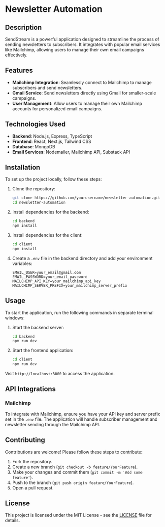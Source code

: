 # Newsletter Automation

## Description
SendStream is a powerful application designed to streamline the process of sending newsletters to subscribers. It integrates with popular email services like Mailchimp, allowing users to manage their own email campaigns effectively.

## Features
- **Mailchimp Integration**: Seamlessly connect to Mailchimp to manage subscribers and send newsletters.
- **Gmail Service**: Send newsletters directly using Gmail for smaller-scale campaigns.
- **User Management**: Allow users to manage their own Mailchimp accounts for personalized email campaigns.

## Technologies Used
- **Backend**: Node.js, Express, TypeScript
- **Frontend**: React, Next.js, Tailwind CSS
- **Database**: MongoDB 
- **Email Services**: Nodemailer, Mailchimp API, Substack API

## Installation
To set up the project locally, follow these steps:

1. Clone the repository:
   ```bash
   git clone https://github.com/yourusername/newsletter-automation.git
   cd newsletter-automation
   ```

2. Install dependencies for the backend:
   ```bash
   cd backend
   npm install
   ```

3. Install dependencies for the client:
   ```bash
   cd client
   npm install
   ```

4. Create a `.env` file in the backend directory and add your environment variables:
   ```plaintext
   EMAIL_USER=your_email@gmail.com
   EMAIL_PASSWORD=your_email_password
   MAILCHIMP_API_KEY=your_mailchimp_api_key
   MAILCHIMP_SERVER_PREFIX=your_mailchimp_server_prefix
   ```

## Usage
To start the application, run the following commands in separate terminal windows:

1. Start the backend server:
   ```bash
   cd backend
   npm run dev
   ```

2. Start the frontend application:
   ```bash
   cd client
   npm run dev
   ```

Visit `http://localhost:3000` to access the application.

## API Integrations
### Mailchimp
To integrate with Mailchimp, ensure you have your API key and server prefix set in the `.env` file. The application will handle subscriber management and newsletter sending through the Mailchimp API.


## Contributing
Contributions are welcome! Please follow these steps to contribute:
1. Fork the repository.
2. Create a new branch (`git checkout -b feature/YourFeature`).
3. Make your changes and commit them (`git commit -m 'Add some feature'`).
4. Push to the branch (`git push origin feature/YourFeature`).
5. Open a pull request.

## License
This project is licensed under the MIT License - see the [LICENSE](LICENSE) file for details.
